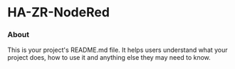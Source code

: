 HA-ZR-NodeRed
=============

### About

This is your project's README.md file. It helps users understand what your
project does, how to use it and anything else they may need to know.